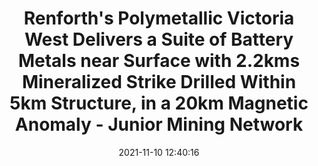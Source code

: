 ---
"title": "Renforth's Polymetallic Victoria West Delivers a Suite of Battery Metals near Surface with 2.2kms Mineralized Strike Drilled Within 5km Structure, in a 20km Magnetic Anomaly - Junior Mining Network"
"date": "2021-11-10 12:40:16"
"feed_name": "GOOGLENEWSMINING"
"feed_website": "https://news.google.com/search?q=mining%2Bincident&hl=en-US&gl=US&ceid=US:en"
"feed_rss": "https://news.google.com/rss/search?q=mining%2Bincident&hl=en-US&gl=US&ceid=US:en"
"link": "https://www.juniorminingnetwork.com/junior-miner-news/press-releases/1726-cse/rfr/110182-renforth-s-polymetallic-victoria-west-delivers-a-suite-of-battery-metals-near-surface-with-2-2kms-mineralized-strike-drilled-within-5km-structure-in-a-20km-magnetic-anomaly-2.html"
"source": "{'href': 'https://www.juniorminingnetwork.com', 'title': 'Junior Mining Network'}"
"file": "_posts/2021-1-1-217ad9f2afe66a09916639755349536b2aaf7bc5.md"
"accident": "1"
"drilling": "0"
"dead": "0"
"injured": "0"
"arrested": "0"
"place": "unknown place"
"where": "unknown site"
"causes": "unknown"
"place_uri": "unknown place"
---